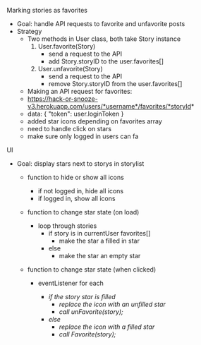 Marking stories as favorites
- Goal: handle API requests to favorite and unfavorite posts
- Strategy
    - Two methods in User class, both take Story instance
        1. User.favorite(Story)
            - send a request to the API
            - add Story.storyID to the user.favorites[]
        2. User.unfavorite(Story)
            - send a request to the API
            - remove Story.storyID from the user.favorites[]
    - Making an API request for favorites:
     - https://hack-or-snooze-v3.herokuapp.com/users/*username*/favorites/*storyId*
     - data: {
                "token": user.loginToken
            }
    - added star icons depending on favorites array
    - need to handle click on stars
    - make sure only logged in users can fa

UI
- Goal: display stars next to storys in storylist
    - function to hide or show all icons
        - if not logged in, hide all icons
        - if logged in, show all icons
    - function to change star state (on load)
        - loop through stories
            - if story is in currentUser favorites[]
                - make the star a filled in star
            - else
                - make the star an empty star

    - function to change star state (when clicked)
        - eventListener for each <i>
            - if the story star is filled
                - replace the icon with an unfilled star
                - call unFavorite(story);
            - else
                - replace the icon with a filled star
                - call Favorite(story);


